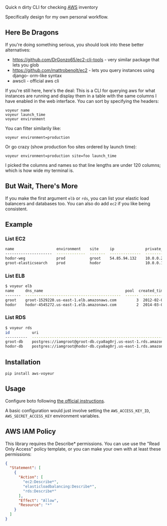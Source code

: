 Quick n dirty CLI for checking [AWS] inventory

Specifically design for my own personal workflow.

  [AWS]: http://aws.amazon.com/

Here Be Dragons
---------------

If you're doing something serious, you should look into these better
alternatives:

* https://github.com/DrGonzo65/ec2-cli-tools - very similar package that lets
  you glob
* https://github.com/mattrobenolt/ec2 - lets you query instances using django-
  orm-like syntax
* awscli - official aws cli


If you're still here, here's the deal: This is a CLI for querying aws for what
instances are running and display them in a table with the same columns I have
enabled in the web interface. You can sort by specifying the headers:

    voyeur name
    voyeur launch_time
    voyeur environment

You can filter similarily like:

    voyeur environment=production

Or go crazy (show production foo sites ordered by launch time):

    voyeur environment=production site=foo launch_time

I picked the columns and names so that line lengths are under 120 columns;
which is how wide my terminal is.


But Wait, There's More
----------------------

If you make the first argument `elb` or `rds`, you can list your elastic load
balancers and databases too. You can also do add `ec2` if you like being
consistent.


Example
-------

### List EC2

```bash
name                   environment    site     ip              private_ip      launch_time    id
---------------------  -------------  -------  --------------  --------------  -------------  ----------
hodor-weg              prod           groot    54.85.94.132    10.0.0.2        2014-06-17     i-27fghb69
groot-elasticsearch    prod           hodor                    10.0.0.1        2014-08-08     i-abcdcaz7
```


### List ELB

```bash
$ voyeur elb
name     dns_name                                     pool  created_time
-------  -------------------------------------------  ------  ------------------------
groot    groot-1529220.us-east-1.elb.amazonaws.com         3  2012-02-03T01:41:02.930Z
hodor    hodor-4545272.us-east-1.elb.amazonaws.com         2  2014-03-08T06:15:53.610Z
```

### List RDS

```bash
$ voyeur rds
id          uri
----------  -------------------------------------------------------------------------------
groot-db    postgres://iamgroot@groot-db.cya8ag0rj.us-east-1.rds.amazonaws.com:5432/groot
hodor-db    postgres://iamgroot@hodor-db.cya8ag0rj.us-east-1.rds.amazonaws.com:5432/groot
```


## Installation

    pip install aws-voyeur

## Usage

Configure boto following [the official instructions](http://boto.readthedocs.org/en/latest/boto_config_tut.html).

A basic configuration would just involve setting the `AWS_ACCESS_KEY_ID`,
`AWS_SECRET_ACCESS_KEY` environment variables.


## AWS IAM Policy

This library requires the Describe* permissions. You can use use the "Read Only
Access" policy template, or you can make your own with at least these
permissions:

```json
{
  "Statement": [
    {
      "Action": [
        "ec2:Describe*",
        "elasticloadbalancing:Describe*",
        "rds:Describe*"
      ],
      "Effect": "Allow",
      "Resource": "*"
    }
  ]
}
```
